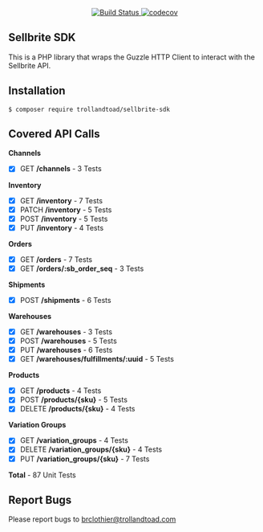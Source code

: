 <p align="center">
    <a href="https://travis-ci.org/trollandtoad/sellbrite-sdk" rel="nofollow">
        <img src="https://travis-ci.org/trollandtoad/sellbrite-sdk.svg?branch=master" alt="Build Status" style="max-width: 100%;">
    </a>
    <a href="https://codecov.io/gh/trollandtoad/sellbrite-sdk" rel="nofollow">
        <img src="https://codecov.io/gh/trollandtoad/sellbrite-sdk/branch/master/graph/badge.svg" alt="codecov" style="max-width: 100%;" />
    </a>
</p>

## Sellbrite SDK

This is a PHP library that wraps the Guzzle HTTP Client to interact with the Sellbrite API.

## Installation

```
$ composer require trollandtoad/sellbrite-sdk
```

## Covered API Calls

**Channels**

 - [x] GET **/channels** - 3 Tests

**Inventory**

 - [x] GET **/inventory** - 7 Tests
 - [x] PATCH **/inventory** - 5 Tests
 - [x] POST **/inventory** - 5 Tests
 - [x] PUT **/inventory** - 4 Tests

**Orders**

 - [x] GET **/orders** - 7 Tests
 - [x] GET **/orders/:sb_order_seq** - 3 Tests

**Shipments**

 - [x] POST **/shipments** - 6 Tests

**Warehouses**

 - [x] GET **/warehouses** - 3 Tests
 - [x] POST **/warehouses** - 5 Tests
 - [x] PUT **/warehouses** - 6 Tests
 - [x] GET **/warehouses/fulfillments/:uuid** - 5 Tests

**Products**

 - [x] GET **/products** - 4 Tests
 - [x] POST **/products/{sku}** - 5 Tests
 - [x] DELETE **/products/{sku}** - 4 Tests

**Variation Groups**

 - [x] GET **/variation_groups** - 4 Tests
 - [x] DELETE **/variation_groups/{sku}** - 4 Tests
 - [x] PUT **/variation_groups/{sku}** - 7 Tests

**Total** - 87 Unit Tests

## Report Bugs

Please report bugs to [brclothier@trollandtoad.com](mailto:brclothier@trollandtoad.com)
